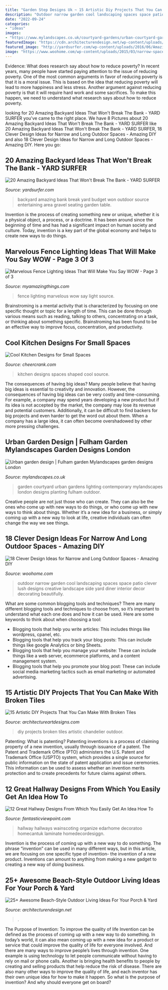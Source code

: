 ```yaml
---
title: "Garden Step Designs Uk ~ 15 Artistic Diy Projects That You Can Make With Broken Tiles"
description: "Outdoor narrow garden cool landscaping spaces space patio clever lush designs creative landscape side yard diner interior decor decorating beautifully"
date: "2022-09-24"
categories:
- "ideas"
images:
- "https://www.mylandscapes.co.uk/courtyard-gardens/urban-courtyard-garden/garden-tiles.jpg"
featuredImage: "https://cdn.architecturendesign.net/wp-content/uploads/2015/07/AD-Beach-Style-Outdoor-Living-Ideas-08.jpg"
featured_image: "http://yardsurfer.com/wp-content/uploads/2016/06/Amazing-Backyard-Ideas-That-Wont-Break-The-Bank-1.jpg"
image: "https://www.woohome.com/wp-content/uploads/2015/03/narrow-space-designs-woohome-14.jpg"
---
```



Evidence: What does research say about how to reduce poverty?
In recent years, many people have started paying attention to the issue of reducing poverty. One of the most common arguments in favor of reducing poverty is that it is a moral issue. This is based on the idea that reducing poverty will lead to more happiness and less stress. Another argument against reducing poverty is that it will require hard work and some sacrifices. To make this happen, we need to understand what research says about how to reduce poverty.

	

		
looking for 20 Amazing Backyard Ideas That Won&#039;t Break The Bank - YARD SURFER you've came to the right place. We have 8 Pictures about 20 Amazing Backyard Ideas That Won&#039;t Break The Bank - YARD SURFER like 20 Amazing Backyard Ideas That Won&#039;t Break The Bank - YARD SURFER, 18 Clever Design Ideas for Narrow and Long Outdoor Spaces - Amazing DIY and also 18 Clever Design Ideas for Narrow and Long Outdoor Spaces - Amazing DIY. Here you go:
		
    
## 20 Amazing Backyard Ideas That Won&#039;t Break The Bank - YARD SURFER

<img loading=lazy src="http://yardsurfer.com/wp-content/uploads/2016/06/Amazing-Backyard-Ideas-That-Wont-Break-The-Bank-1.jpg" onerror="this.onerror=null;this.src='https://tse4.mm.bing.net/th?id=OIP.ykwdCvI0TULunezTIQ2AWQHaI9&amp;pid=15.1';" alt="20 Amazing Backyard Ideas That Won&#039;t Break The Bank - YARD SURFER">

_Source: yardsurfer.com_

>backyard amazing bank break yard budget won outdoor source entertaining area gravel seating garden table. 

	

Invention is the process of creating something new or unique, whether it is a physical object, a process, or a doctrine. It has been around since the beginning of time and has had a significant impact on human society and culture. Today, invention is a key part of the global economy and helps to create new ways to do things.

    
## Marvelous Fence Lighting Ideas That Will Make You Say WOW - Page 3 Of 3

<img loading=lazy src="http://myamazingthings.com/wp-content/uploads/2017/03/fence-light.jpg" onerror="this.onerror=null;this.src='https://tse4.mm.bing.net/th?id=OIP.e9tRlyivnv_n67T-PgJUHAHaE8&amp;pid=15.1';" alt="Marvelous Fence Lighting Ideas That Will Make You Say WOW - Page 3 of 3">

_Source: myamazingthings.com_

>fence lighting marvelous wow say light source. 

	

Brainstroming is a mental activity that is characterized by focusing on one specific thought or topic for a length of time. This can be done through various means such as reading, talking to others, concentrating on a task, or thinking about something specific. Brainstroming has been found to be an effective way to improve focus, concentration, and productivity.

    
## Cool Kitchen Designs For Small Spaces

<img loading=lazy src="https://www.cheercrank.com/wp-content/uploads/2016/03/20-u-shaped-kitchen.jpg" onerror="this.onerror=null;this.src='https://tse3.mm.bing.net/th?id=OIP.q2TGz7mMj5nNA0yluw0HkAHaJ4&amp;pid=15.1';" alt="Cool Kitchen Designs for Small Spaces">

_Source: cheercrank.com_

>kitchen designs spaces shaped cool source. 

	

The consequences of having big ideas?
Many people believe that having big ideas is essential to creativity and innovation. However, the consequences of having big ideas can be very costly and time-consuming. For example, a company may spend years developing a new product but if its idea is not accepted by the market, the company may lose its revenue and potential customers. Additionally, it can be difficult to find backers for big projects and even harder to get the word out about them. When a company has a large idea, it can often become overshadowed by other more pressing challenges.

    
## Urban Garden Design | Fulham Garden Mylandscapes Garden Designs London

<img loading=lazy src="https://www.mylandscapes.co.uk/courtyard-gardens/urban-courtyard-garden/garden-tiles.jpg" onerror="this.onerror=null;this.src='https://tse1.mm.bing.net/th?id=OIP.15GymkRzGnzuYA5fCg3-ywHaEo&amp;pid=15.1';" alt="Urban garden design | Fulham garden Mylandscapes garden designs London">

_Source: mylandscapes.co.uk_

>garden courtyard urban gardens lighting contemporary mylandscapes london designs planting fulham outdoor. 

	

Creative people are not just those who can create. They can also be the ones who come up with new ways to do things, or who come up with new ways to think about things. Whether it’s a new idea for a business, or simply coming up with a new way to look at life, creative individuals can often change the way we see things.

    
## 18 Clever Design Ideas For Narrow And Long Outdoor Spaces - Amazing DIY

<img loading=lazy src="https://www.woohome.com/wp-content/uploads/2015/03/narrow-space-designs-woohome-14.jpg" onerror="this.onerror=null;this.src='https://tse2.mm.bing.net/th?id=OIP.gsEhBAu8BU2iz8RwPd7HaQHaKI&amp;pid=15.1';" alt="18 Clever Design Ideas for Narrow and Long Outdoor Spaces - Amazing DIY">

_Source: woohome.com_

>outdoor narrow garden cool landscaping spaces space patio clever lush designs creative landscape side yard diner interior decor decorating beautifully. 

	

What are some common blogging tools and techniques?
There are many different blogging tools and techniques to choose from, so it’s important to understand what each one does and how it can be used. Here are some keywords to think about when choosing a tool:
- Blogging tools that help you write articles: This includes things like wordpress, cpanel, etc.
- Blogging tools that help you track your blog posts: This can include things like google Analytics or bing Sheets.
- Blogging tools that help you manage your website: These can include things like a web server, ecommerce platforms, and a content management system. 
- Blogging tools that help you promote your blog post: These can include social media marketing tactics such as email marketing or automated advertising.

    
## 15 Artistic DIY Projects That You Can Make With Broken Tiles

<img loading=lazy src="https://www.architectureartdesigns.com/wp-content/uploads/2016/12/15-Artistic-DIY-Projects-That-You-Can-Make-With-Broken-Tiles-14.jpg" onerror="this.onerror=null;this.src='https://tse3.mm.bing.net/th?id=OIP.k76KmFPOCOdxRllkex-JXQHaLD&amp;pid=15.1';" alt="15 Artistic DIY Projects That You Can Make With Broken Tiles">

_Source: architectureartdesigns.com_

>diy projects broken tiles artistic chandelier outdoor. 

	

Patenting: What is patenting?
Patenting inventions is a process of claiming property of a new invention, usually through issuance of a patent. The Patent and Trademark Office (PTO) administers the U.S. Patent and Trademark Office (USPTO) system, which provides a single source for public information on the state of patent application and issue ceremonies. This information can be used to assess whether an invention merits protection and to create precedents for future claims against others.

    
## 12 Great Hallway Designs From Which You Easily Get An Idea How To

<img loading=lazy src="http://www.fantasticviewpoint.com/wp-content/uploads/2016/02/traditional-hallway-with-wainscoting-and-artwork-i_g-IS-rf3et1lu1wm5-w0FFq.jpg" onerror="this.onerror=null;this.src='https://tse4.mm.bing.net/th?id=OIP.4bLkv5mORW3jkXjNOqkEaAHaLJ&amp;pid=15.1';" alt="12 Great Hallway Designs From Which You Easily Get An Idea How To">

_Source: fantasticviewpoint.com_

>hallway hallways wainscoting organize edarhome decoratoo homecantuk laminate homedecordesiggn. 

	

Invention is the process of coming up with a new way to do something. The phrase “invention” can be used in many different ways, but in this article, we are focusing on one specific type of invention- the invention of a new product. Inventions can amount to anything from making a new gadget to creating a new way of doing business.

    
## 25+ Awesome Beach-Style Outdoor Living Ideas For Your Porch &amp; Yard

<img loading=lazy src="https://cdn.architecturendesign.net/wp-content/uploads/2015/07/AD-Beach-Style-Outdoor-Living-Ideas-08.jpg" onerror="this.onerror=null;this.src='https://tse4.mm.bing.net/th?id=OIP.7pMbefogice94IW7HUsOegHaJ3&amp;pid=15.1';" alt="25+ Awesome Beach-Style Outdoor Living Ideas For Your Porch &amp; Yard">

_Source: architecturendesign.net_

>. 

	

The Purpose of Invention: To improve the quality of life
Invention can be defined as the process of coming up with a new way to do something. In today’s world, it can also mean coming up with a new idea for a product or service that could improve the quality of life for everyone involved. And there are many ways to improve people’s lives through invention. One example is using technology to let people communicate without having to rely on mail or phone calls. Another is bringing health benefits to people by creating and selling products that help reduce the risk of disease. There are also many other ways to improve the quality of life, and each inventor has their own unique idea for how to make it happen. So what is the purpose of invention? And why should everyone get on board?

